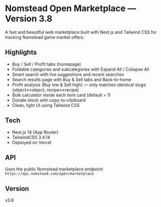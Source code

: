# Nomstead Open Marketplace — Version 3.8

A fast and beautiful web marketplace built with Next.js and Tailwind CSS for tracking Nomstead game market offers.

## Highlights
- Buy / Sell / Profit tabs (homepage)
- Foldable categories and subcategories with Expand All / Collapse All
- Smart search with live suggestions and recent searches
- Search results page with Buy & Sell tabs and Back-to-home
- Profit analysis (Buy low & Sell high) — only matches identical slugs (object↔object, recipe↔recipe)
- Bulk calculator inside each item card (default = 1)
- Donate block with copy-to-clipboard
- Clean, light UI using Tailwind CSS

## Tech
- Next.js 14 (App Router)
- TailwindCSS 3.4.14
- Deployed on Vercel

## API
Uses the public Nomstead marketplace endpoint:
`https://api.nomstead.com/open/marketplace`

## Version
v3.8